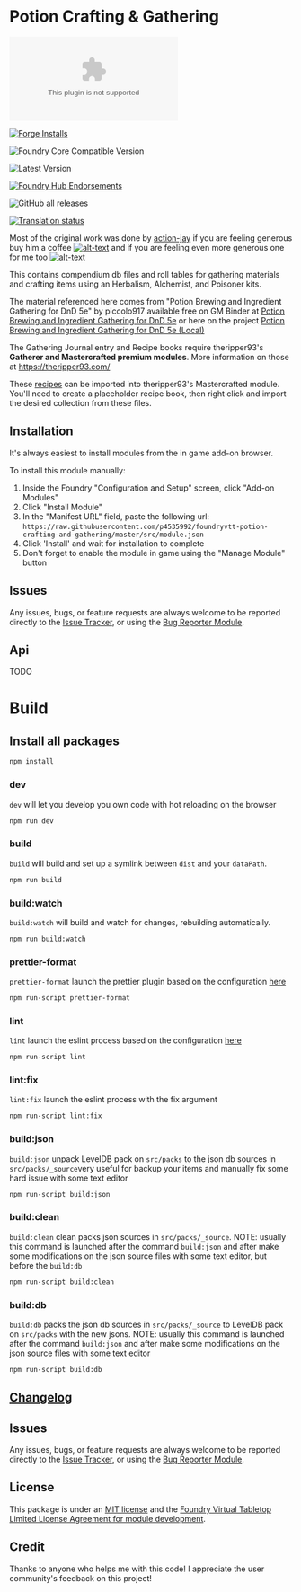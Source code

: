 # Potion Crafting & Gathering

![Latest Release Download Count](https://img.shields.io/github/downloads/p4535992/foundryvtt-potion-crafting-and-gathering/latest/module.zip?color=2b82fc&label=DOWNLOADS&style=for-the-badge)

[![Forge Installs](https://img.shields.io/badge/dynamic/json?label=Forge%20Installs&query=package.installs&suffix=%25&url=https%3A%2F%2Fforge-vtt.com%2Fapi%2Fbazaar%2Fpackage%2Fpotion-crafting-and-gathering&colorB=006400&style=for-the-badge)](https://forge-vtt.com/bazaar#package=potion-crafting-and-gathering)

![Foundry Core Compatible Version](https://img.shields.io/badge/dynamic/json.svg?url=https%3A%2F%2Fraw.githubusercontent.com%2Fp4535992%2Ffoundryvtt-potion-crafting-and-gathering%2Fmaster%2Fmodule.json&label=Foundry%20Version&query=$.compatibleCoreVersion&colorB=orange&style=for-the-badge)

![Latest Version](https://img.shields.io/badge/dynamic/json.svg?url=https%3A%2F%2Fraw.githubusercontent.com%2Fp4535992%2Ffoundryvtt-potion-crafting-and-gathering%2Fmaster%2Fmodule.json&label=Latest%20Release&prefix=v&query=$.version&colorB=red&style=for-the-badge)

[![Foundry Hub Endorsements](https://img.shields.io/endpoint?logoColor=white&url=https%3A%2F%2Fwww.foundryvtt-hub.com%2Fwp-json%2Fhubapi%2Fv1%2Fpackage%2Fpotion-crafting-and-gathering%2Fshield%2Fendorsements&style=for-the-badge)](https://www.foundryvtt-hub.com/package/potion-crafting-and-gathering/)

![GitHub all releases](https://img.shields.io/github/downloads/p4535992/foundryvtt-potion-crafting-and-gathering/total?style=for-the-badge)

[![Translation status](https://weblate.foundryvtt-hub.com/widgets/potion-crafting-and-gathering/-/287x66-black.png)](https://weblate.foundryvtt-hub.com/engage/potion-crafting-and-gathering/)

Most of the original work was done by [action-jay](https://github.com/action-jay/) if you are feeling generous buy him a coffee [![alt-text](https://img.shields.io/badge/-Patreon-%23ff424d?style=for-the-badge)](https://www.patreon.com/user/membership?u=78783518) and if you are feeling even more generous one for me too [![alt-text](https://img.shields.io/badge/-Patreon-%23ff424d?style=for-the-badge)](https://www.patreon.com/p4535992)


This contains compendium db files and roll tables for gathering materials and crafting items using an Herbalism, Alchemist, and Poisoner kits.

The material referenced here comes from "Potion Brewing and Ingredient Gathering for DnD 5e" by piccolo917 available free on GM Binder at [Potion Brewing and Ingredient Gathering for DnD 5e](https://www.gmbinder.com/share/-MNG6P6I8-1tJM3aroaV) or here on the project [Potion Brewing and Ingredient Gathering for DnD 5e (Local)](https://raw.githubusercontent.com/p4535992/foundryvtt-potion-crafting-and-gathering/master/wiki/docs/Potion_Brewing_and_Ingredien_Gathering_for_DnD5e_GM_Binder.pdf)

The Gathering Journal entry and Recipe books require theripper93's **Gatherer and Mastercrafted premium modules**. More information on those at https://theripper93.com/


These [recipes](/src/assets/recipes/) can be imported into theripper93's Mastercrafted module. You'll need to create a placeholder recipe book, then right click and import the desired collection from these files.

## Installation

It's always easiest to install modules from the in game add-on browser.

To install this module manually:
1.  Inside the Foundry "Configuration and Setup" screen, click "Add-on Modules"
2.  Click "Install Module"
3.  In the "Manifest URL" field, paste the following url:
`https://raw.githubusercontent.com/p4535992/foundryvtt-potion-crafting-and-gathering/master/src/module.json`
4.  Click 'Install' and wait for installation to complete
5.  Don't forget to enable the module in game using the "Manage Module" button

## Issues

Any issues, bugs, or feature requests are always welcome to be reported directly to the [Issue Tracker](https://github.com/p4535992/foundryvtt-potion-crafting-and-gathering/issues ), or using the [Bug Reporter Module](https://foundryvtt.com/packages/bug-reporter/).

## Api

TODO

# Build

## Install all packages

```bash
npm install
```

### dev

`dev` will let you develop you own code with hot reloading on the browser

```bash
npm run dev
```

### build

`build` will build and set up a symlink between `dist` and your `dataPath`.

```bash
npm run build
```

### build:watch

`build:watch` will build and watch for changes, rebuilding automatically.

```bash
npm run build:watch
```

### prettier-format

`prettier-format` launch the prettier plugin based on the configuration [here](./.prettierrc)

```bash
npm run-script prettier-format
```

### lint

`lint` launch the eslint process based on the configuration [here](./.eslintrc.json)

```bash
npm run-script lint
```

### lint:fix

`lint:fix` launch the eslint process with the fix argument

```bash
npm run-script lint:fix
```

### build:json

`build:json` unpack LevelDB pack on `src/packs` to the json db sources in `src/packs/_source`very useful for backup your items and manually fix some hard issue with some text editor

```bash
npm run-script build:json
```

### build:clean

`build:clean` clean packs json sources in `src/packs/_source`. NOTE: usually this command is launched after the command `build:json` and after make some modifications on the json source files with some text editor, but before the `build:db`

```bash
npm run-script build:clean
```

### build:db

`build:db` packs the json db sources in `src/packs/_source` to LevelDB pack on `src/packs` with the new jsons. NOTE: usually this command is launched after the command `build:json` and after make some modifications on the json source files with some text editor

```bash
npm run-script build:db
```
## [Changelog](./CHANGELOG.md)

## Issues

Any issues, bugs, or feature requests are always welcome to be reported directly to the [Issue Tracker](https://github.com/p4535992/foundryvtt-potion-crafting-and-gathering/issues ), or using the [Bug Reporter Module](https://foundryvtt.com/packages/bug-reporter/).

## License

This package is under an [MIT license](LICENSE) and the [Foundry Virtual Tabletop Limited License Agreement for module development](https://foundryvtt.com/article/license/).

## Credit

Thanks to anyone who helps me with this code! I appreciate the user community's feedback on this project!
